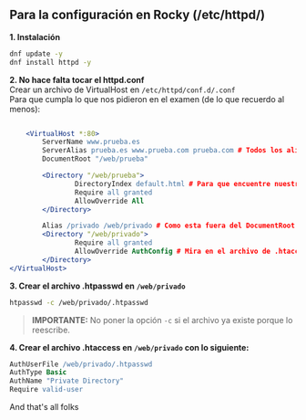 ## Para la configuración en Rocky (/etc/httpd/)

**1. Instalación**

```bash
dnf update -y
dnf install httpd -y
```

**2. No hace falta tocar el httpd.conf**  
Crear un archivo de VirtualHost en `/etc/httpd/conf.d/.conf`  
Para que cumpla lo que nos pidieron en el examen (de lo que recuerdo al menos):

```apache

    <VirtualHost *:80>
        ServerName www.prueba.es
        ServerAlias prueba.es www.prueba.com prueba.com # Todos los alias que podia tener
        DocumentRoot "/web/prueba"

        <Directory "/web/prueba">
                DirectoryIndex default.html # Para que encuentre nuestro index file
                Require all granted
                AllowOverride All
        </Directory>

        Alias /privado /web/privado # Como esta fuera del DocumentRoot sin esto no lo identifica
        <Directory "/web/privado">
                Require all granted
                AllowOverride AuthConfig # Mira en el archivo de .htaccess en el directorio /web/privado
        </Directory>
</VirtualHost>

```

**3. Crear el archivo .htpasswd en `/web/privado`**

```bash
htpasswd -c /web/privado/.htpasswd 
```
> **IMPORTANTE:** No poner la opción `-c` si el archivo ya existe porque lo reescribe.

**4. Crear el archivo .htaccess en `/web/privado` con lo siguiente:**

```apache
AuthUserFile /web/privado/.htpasswd
AuthType Basic
AuthName "Private Directory"
Require valid-user
```

And that's all folks
